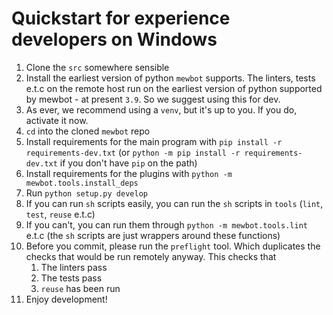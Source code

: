 <!--
SPDX-FileCopyrightText: 2023 Mewbot Developers <mewbot@quicksilver.london>

SPDX-License-Identifier: BSD-2-Clause
-->

# Quickstart for experience developers on Windows

1) Clone the `src` somewhere sensible
2) Install the earliest version of python `mewbot` supports. The linters, tests e.t.c on the remote host run on the earliest version of python supported by mewbot - at present `3.9`. So we suggest using this for dev.
3) As ever, we recommend using a `venv`, but it's up to you. If you do, activate it now.
4) `cd` into the cloned `mewbot` repo
5) Install requirements for the main program with `pip install -r requirements-dev.txt` (or `python -m pip install -r requirements-dev.txt` if you don't have `pip` on the path)
6) Install requirements for the plugins with `python -m mewbot.tools.install_deps`
7) Run `python setup.py develop`
8) If you can run `sh` scripts easily, you can run the `sh` scripts in `tools` (`lint`, `test`, `reuse` e.t.c)
9) If you can't, you can run them through `python -m mewbot.tools.lint` e.t.c (the `sh` scripts are just wrappers around these functions)
10) Before you commit, please run the `preflight` tool. Which duplicates the checks that would be run remotely anyway. This checks that
    1) The linters pass
    2) The tests pass
    3) `reuse` has been run
11) Enjoy development!